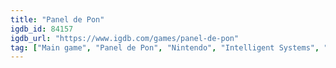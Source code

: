 ```yaml
---
title: "Panel de Pon"
igdb_id: 84157
igdb_url: "https://www.igdb.com/games/panel-de-pon"
tag: ["Main game", "Panel de Pon", "Nintendo", "Intelligent Systems", "St. GIGA", "Puzzle", "Strategy", "Single player", "Multiplayer", "Split screen", "Side view", "Action", "Fantasy"]
---
```

